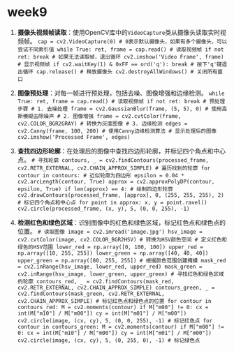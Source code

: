 # week9
  
1. **摄像头视频帧读取**：使用OpenCV库中的`VideoCapture`类从摄像头读取实时视频帧。
```cap = cv2.VideoCapture(0) # 0表示默认摄像头，如果有多个摄像头，可以尝试不同索引值 while True: ret, frame = cap.read() # 读取视频帧 if not ret: break # 如果无法读取帧，退出循环 cv2.imshow('Video Frame', frame) # 显示视频帧 if cv2.waitKey(1) & 0xFF == ord('q'): break # 按下'q'键退出循环 cap.release() # 释放摄像头 cv2.destroyAllWindows() # 关闭所有窗口```

  


2. **图像预处理**：对每一帧进行预处理，包括去噪、图像增强和边缘检测。 
 ```while True: ret, frame = cap.read() # 读取视频帧 if not ret: break # 预处理步骤 # 1. 去噪处理 frame = cv2.GaussianBlur(frame, (5, 5), 0) # 使用高斯模糊去除噪声 # 2. 图像增强 frame = cv2.cvtColor(frame, cv2.COLOR_BGR2GRAY) # 转换为灰度图像 # 3. 边缘检测 edges = cv2.Canny(frame, 100, 200) # 使用Canny边缘检测算法 # 显示处理后的图像 cv2.imshow('Processed Frame', edges)```
3.  **查找四边形轮廓**：在处理后的图像中查找四边形轮廓，并标记四个角点和中心点。
```# 寻找轮廓 contours, _ = cv2.findContours(processed_frame, cv2.RETR_EXTERNAL, cv2.CHAIN_APPROX_SIMPLE) # 遍历找到的轮廓 for contour in contours: # 近似轮廓为四边形 epsilon = 0.04 * cv2.arcLength(contour, True) approx = cv2.approxPolyDP(contour, epsilon, True) if len(approx) == 4: # 绘制四边形轮廓 cv2.drawContours(processed_frame, [approx], 0, (255, 255, 255), 2) # 标记四个角点和中心点 for point in approx: x, y = point.ravel() cv2.circle(processed_frame, (x, y), 5, (0, 0, 255), -1)```
 4. **检测红色和绿色区域**：识别图像中的红色和绿色区域，标记红色点和绿色点的位置。 
 ```# 读取图像 image = cv2.imread('image.jpg') hsv_image = cv2.cvtColor(image, cv2.COLOR_BGR2HSV) # 转换为HSV颜色空间 # 定义红色和绿色的HSV范围 lower_red = np.array([0, 100, 100]) upper_red = np.array([10, 255, 255]) lower_green = np.array([40, 40, 40]) upper_green = np.array([80, 255, 255]) # 根据颜色范围创建掩模 mask_red = cv2.inRange(hsv_image, lower_red, upper_red) mask_green = cv2.inRange(hsv_image, lower_green, upper_green) # 寻找红色和绿色区域的轮廓 contours_red, _ = cv2.findContours(mask_red, cv2.RETR_EXTERNAL, cv2.CHAIN_APPROX_SIMPLE) contours_green, _ = cv2.findContours(mask_green, cv2.RETR_EXTERNAL, cv2.CHAIN_APPROX_SIMPLE) # 标记红色点和绿色点的位置 for contour in contours_red: M = cv2.moments(contour) if M["m00"] != 0: cx = int(M["m10"] / M["m00"]) cy = int(M["m01"] / M["m00"]) cv2.circle(image, (cx, cy), 5, (0, 0, 255), -1) # 标记红色点 for contour in contours_green: M = cv2.moments(contour) if M["m00"] != 0: cx = int(M["m10"] / M["m00"]) cy = int(M["m01"] / M["m00"]) cv2.circle(image, (cx, cy), 5, (0, 255, 0), -1) # 标记绿色点```

